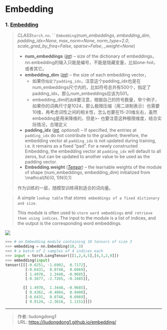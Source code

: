 # Embedding


### 1. [Embedding](https://pytorch.org/docs/stable/generated/torch.nn.Embedding.html)

> *CLASS*`torch.nn.``Embedding`(*num_embeddings*, *embedding_dim*, *padding_idx=None*, *max_norm=None*, *norm_type=2.0*, *scale_grad_by_freq=False*, *sparse=False*, *_weight=None*)
>
> - **num_embeddings** ([*int*](https://docs.python.org/3/library/functions.html#int)) – size of the dictionary of embeddings，nn.embedding的输入只能是编号，不能是隐藏变量，比如one-hot，或者其它。
> - **embedding_dim** ([*int*](https://docs.python.org/3/library/functions.html#int)) – the size of each embedding vector，
>   - 如果你`指定了padding_idx`，注意这个padding_idx也是在num_embeddings尺寸内的，比如符号总共有500个，指定了padding_idx，那么num_embeddings应该为501。
>   - embedding_dim的`选择`要注意，根据自己的符号数量，举个例子，如果你的词典尺寸是1024，那么极限压缩（用二进制表示）也需要10维，再考虑词性之间的相关性，怎么也要在15-20维左右，虽然embedding是用来降维的，但是>- 也要注意这种极限维度，结合实际情况，合理定义
> - **padding_idx** ([*int*](https://docs.python.org/3/library/functions.html#int)*,* *optional*) – If specified, the entries at `padding_idx` do not contribute to the gradient; therefore, the embedding vector at `padding_idx` is not updated during training, i.e. it remains as a fixed “pad”. For a newly constructed Embedding, the embedding vector at `padding_idx` will default to all zeros, but can be updated to another value to be used as the padding vector.
> - **Embedding.weight** ([*Tensor*](https://pytorch.org/docs/stable/tensors.html#torch.Tensor)) – the learnable weights of the module of shape (num_embeddings, embedding_dim) initialized from \mathcal{N}(0, 1)N(0,1)
>
> 作为训练的一层，随模型训练得到适合的词向量。

> A simple `lookup table` that stores` embeddings of a fixed dictionary and size`.
>
> This module is often used to `store word embeddings` and` retrieve them using indices`. The input to the module is a list of indices, and the output is the corresponding word embeddings.

![](https://lddpicture.oss-cn-beijing.aliyuncs.com/picture/image-20210601101544902.png)

```python
>>> # an Embedding module containing 10 tensors of size 3
>>> embedding = nn.Embedding(10, 3)
>>> # a batch of 2 samples of 4 indices each
>>> input = torch.LongTensor([[1,2,4,5],[4,3,2,9]])
>>> embedding(input)
tensor([[[-0.0251, -1.6902,  0.7172],
         [-0.6431,  0.0748,  0.6969],
         [ 1.4970,  1.3448, -0.9685],
         [-0.3677, -2.7265, -0.1685]],

        [[ 1.4970,  1.3448, -0.9685],
         [ 0.4362, -0.4004,  0.9400],
         [-0.6431,  0.0748,  0.6969],
         [ 0.9124, -2.3616,  1.1151]]])
```



---

> 作者: liudongdong1  
> URL: https://liudongdong1.github.io/embedding/  

